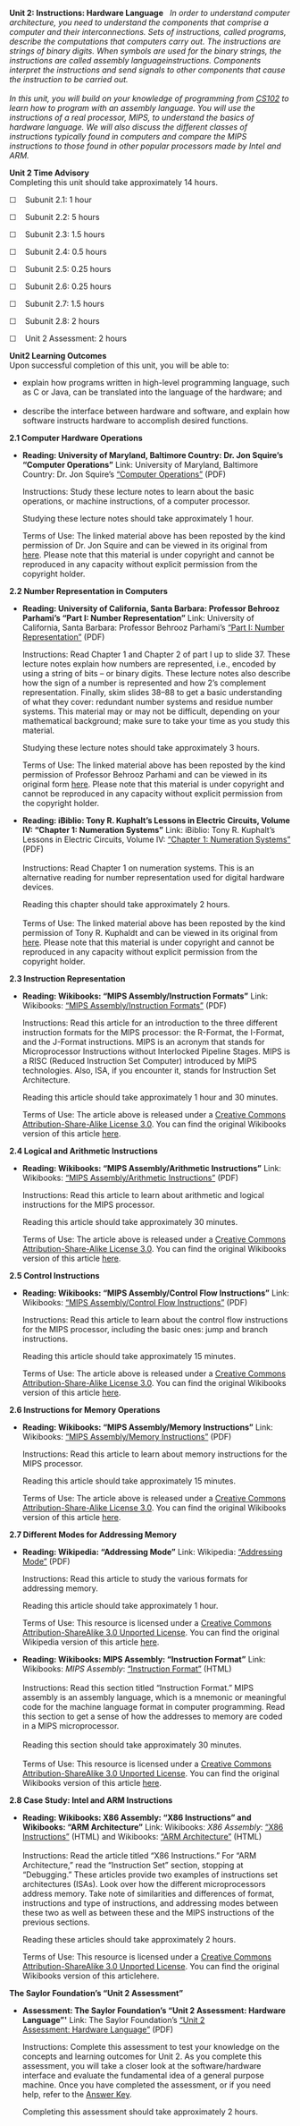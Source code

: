 **Unit 2: Instructions: Hardware Language** <span id="2"></span> 
**In order to understand computer architecture, you need to understand
the components that comprise a computer and their interconnections. Sets
of instructions, called* *programs,* *describe the computations that
computers carry out. The instructions are strings of binary digits. When
symbols are used for the binary strings, the instructions are called*
*assembly languageinstructions. Components interpret the instructions
and send signals to other components that cause the instruction to be
carried out.*  
    
 *In this unit, you will build on your knowledge of programming from*
[CS102](http://www.saylor.org/courses/cs102/) *to learn how to program
with an assembly language. You will use the instructions of a real
processor, MIPS, to understand the basics of hardware language. We will
also discuss the different classes of instructions typically found in
computers and compare the MIPS instructions to those found in other
popular processors made by Intel and ARM.**

**Unit 2 Time Advisory**  
Completing this unit should take approximately 14 hours.  
  
 ☐    Subunit 2.1: 1 hour  
  
 ☐    Subunit 2.2: 5 hours  
  
 ☐    Subunit 2.3: 1.5 hours  
  
 ☐    Subunit 2.4: 0.5 hours  
  
 ☐    Subunit 2.5: 0.25 hours  
  
 ☐    Subunit 2.6: 0.25 hours  
  
 ☐    Subunit 2.7: 1.5 hours  
  
 ☐    Subunit 2.8: 2 hours  
  
 ☐    Unit 2 Assessment: 2 hours

**Unit2 Learning Outcomes**  
Upon successful completion of this unit, you will be able to:  
-   explain how programs written in high-level programming language,
    such as C or Java, can be translated into the language of the
    hardware; and  
      
-   describe the interface between hardware and software, and explain
    how software instructs hardware to accomplish desired functions.

**2.1 Computer Hardware Operations** <span id="2.1"></span> 
-   **Reading: University of Maryland, Baltimore Country: Dr. Jon
    Squire’s “Computer Operations”**
    Link: University of Maryland, Baltimore Country: Dr. Jon Squire’s
    [“Computer
    Operations”](http://www.saylor.org/site/wp-content/uploads/2011/06/CS301-2.1.pdf) (PDF)  
      
     Instructions: Study these lecture notes to learn about the basic
    operations, or machine instructions, of a computer processor.  
      
     Studying these lecture notes should take approximately 1 hour.  
      
     Terms of Use: The linked material above has been reposted by the
    kind permission of Dr. Jon Squire and can be viewed in its original
    from [here](http://www.cs.umbc.edu/~squire/cs411_l4.html). Please
    note that this material is under copyright and cannot be reproduced
    in any capacity without explicit permission from the copyright
    holder. 

**2.2 Number Representation in Computers** <span id="2.2"></span> 
-   **Reading: University of California, Santa Barbara: Professor
    Behrooz Parhami’s “Part I: Number Representation”**
    Link: University of California, Santa Barbara: Professor Behrooz
    Parhami’s [“Part I: Number
    Representation”](http://www.saylor.org/site/wp-content/uploads/2011/09/CS301-sub2.2-Numer-Representatio.pdf) (PDF)  
      
     Instructions: Read Chapter 1 and Chapter 2 of part I up to slide
    37. These lecture notes explain how numbers are represented, i.e.,
    encoded by using a string of bits – or binary digits. These lecture
    notes also describe how the sign of a number is represented and how
    2’s complement representation. Finally, skim slides 38–88 to get a
    basic understanding of what they cover: redundant number systems and
    residue number systems. This material may or may not be difficult,
    depending on your mathematical background; make sure to take your
    time as you study this material.  
      
     Studying these lecture notes should take approximately 3 hours.  
      
     Terms of Use: The linked material above has been reposted by the
    kind permission of Professor Behrooz Parhami and can be viewed in
    its original form
    [here](http://www.ece.ucsb.edu/~parhami/text_comp_arit.htm). Please
    note that this material is under copyright and cannot be reproduced
    in any capacity without explicit permission from the copyright
    holder.  

-   **Reading: iBiblio: Tony R. Kuphalt’s Lessons in Electric Circuits,
    Volume IV: “Chapter 1: Numeration Systems”**
    Link: iBiblio: Tony R. Kuphalt’s Lessons in Electric Circuits,
    Volume IV: [“Chapter 1: Numeration
    Systems”](http://www.ibiblio.org/kuphaldt/electricCircuits/Digital/DIGI_1.html)
    (PDF)  
        
     Instructions: Read Chapter 1 on numeration systems. This is an
    alternative reading for number representation used for digital
    hardware devices.   
      
     Reading this chapter should take approximately 2 hours.  
        
     Terms of Use: The linked material above has been reposted by the
    kind permission of Tony R. Kuphaldt and can be viewed in its
    original from
    [here](http://www.ibiblio.org/kuphaldt/electricCircuits/Digital/DIGI_1.html).
    Please note that this material is under copyright and cannot be
    reproduced in any capacity without explicit permission from the
    copyright holder.

**2.3 Instruction Representation** <span id="2.3"></span> 
-   **Reading: Wikibooks: “MIPS Assembly/Instruction Formats”**
    Link: Wikibooks: [“MIPS Assembly/Instruction
    Formats”](http://www.saylor.org/site/wp-content/uploads/2011/05/MIPS_AssemblyInstruction_Formats.pdf) (PDF)  
      
     Instructions: Read this article for an introduction to the three
    different instruction formats for the MIPS processor: the R-Format,
    the I-Format, and the J-Format instructions. MIPS is an acronym that
    stands for Microprocessor Instructions without Interlocked Pipeline
    Stages. MIPS is a RISC (Reduced Instruction Set Computer) introduced
    by MIPS technologies. Also, ISA, if you encounter it, stands for
    Instruction Set Architecture.  
      
     Reading this article should take approximately 1 hour and 30
    minutes.  
      
     Terms of Use: The article above is released under a [Creative
    Commons Attribution-Share-Alike License
    3.0](http://creativecommons.org/licenses/by-sa/3.0/). You can find
    the original Wikibooks version of this
    article [here](http://en.wikibooks.org/wiki/MIPS_Assembly/Instruction_Formats).

**2.4 Logical and Arithmetic Instructions** <span id="2.4"></span> 
-   **Reading: Wikibooks: “MIPS Assembly/Arithmetic Instructions”**
    Link: Wikibooks: [“MIPS Assembly/Arithmetic
    Instructions”](http://www.saylor.org/site/wp-content/uploads/2011/05/MIPS_AssemblyArithmetic_Instructions.pdf) (PDF)  
      
     Instructions: Read this article to learn about arithmetic and
    logical instructions for the MIPS processor.   
      
     Reading this article should take approximately 30 minutes.  
      
     Terms of Use: The article above is released under a [Creative
    Commons Attribution-Share-Alike License
    3.0](http://creativecommons.org/licenses/by-sa/3.0/). You can find
    the original Wikibooks version of this
    article [here](http://en.wikibooks.org/wiki/MIPS_Assembly/Arithmetic_Instructions).

**2.5 Control Instructions** <span id="2.5"></span> 
-   **Reading: Wikibooks: “MIPS Assembly/Control Flow Instructions”**
    Link: Wikibooks: [“MIPS Assembly/Control Flow
    Instructions”](http://www.saylor.org/site/wp-content/uploads/2011/05/MIPS_AssemblyControlFlowInstructions.pdf)
    (PDF)  
      
     Instructions: Read this article to learn about the control flow
    instructions for the MIPS processor, including the basic ones: jump
    and branch instructions.  
      
     Reading this article should take approximately 15 minutes.  
      
     Terms of Use: The article above is released under a [Creative
    Commons Attribution-Share-Alike License
    3.0](http://creativecommons.org/licenses/by-sa/3.0/). You can find
    the original Wikibooks version of this article
    [here](http://en.wikibooks.org/wiki/MIPS_Assembly/Control_Flow_Instructions).

**2.6 Instructions for Memory Operations** <span id="2.6"></span> 
-   **Reading: Wikibooks: “MIPS Assembly/Memory Instructions”**
    Link: Wikibooks: [“MIPS Assembly/Memory
    Instructions”](http://www.saylor.org/site/wp-content/uploads/2011/05/MIPS-Assembly-Memory-Instructions.pdf)
    (PDF)  
      
     Instructions: Read this article to learn about memory instructions
    for the MIPS processor.   
      
     Reading this article should take approximately 15 minutes.  
      
     Terms of Use: The article above is released under a [Creative
    Commons Attribution-Share-Alike License
    3.0](http://creativecommons.org/licenses/by-sa/3.0/). You can find
    the original Wikibooks version of this article
    [here](http://en.wikibooks.org/wiki/MIPS_Assembly/Memory_Instructions).

**2.7 Different Modes for Addressing Memory** <span id="2.7"></span> 
-   **Reading: Wikipedia: “Addressing Mode”**
    Link: Wikipedia: [“Addressing
    Mode”](http://www.saylor.org/site/wp-content/uploads/2011/05/Addressing-mode.pdf)
    (PDF)  
      
     Instructions: Read this article to study the various formats for
    addressing memory.  
      
     Reading this article should take approximately 1 hour.  
      
     Terms of Use: This resource is licensed under a [Creative Commons
    Attribution-ShareAlike 3.0 Unported
    License](http://creativecommons.org/licenses/by-sa/3.0/). You can
    find the original Wikipedia version of this
    article [here](http://en.wikipedia.org/wiki/Addressing_mode).

-   **Reading: Wikibooks: MIPS Assembly: “Instruction Format”**
    Link: Wikibooks: *MIPS Assembly*: [“Instruction
    Format”](http://resources.saylor.org.s3.amazonaws.com/CS/CS301/CS301-2.7-MIPSAssemblyInstructionFormats-Wikibooksopenbooksforanopenworld-CCBYNCSA_files/CS301-2.7-MIPSAssemblyInstructionFormats-Wikibooksopenbooksforanopenworld-CCBYNCSA.html)
    (HTML)  
        
     Instructions: Read this section titled “Instruction Format.” MIPS
    assembly is an assembly language, which is a mnemonic or meaningful
    code for the machine language format in computer programming. Read
    this section to get a sense of how the addresses to memory are coded
    in a MIPS microprocessor.  
        
     Reading this section should take approximately 30 minutes.  
        
     Terms of Use: This resource is licensed under a [Creative Commons
    Attribution-ShareAlike 3.0 Unported
    License](http://creativecommons.org/licenses/by-sa/3.0/). You can
    find the original Wikibooks version of this
    article [here](http://en.wikibooks.org/wiki/MIPS_Assembly/Instruction_Formats).

**2.8 Case Study: Intel and ARM Instructions** <span id="2.8"></span> 
-   **Reading: Wikibooks: X86 Assembly: “X86 Instructions” and
    Wikibooks: “ARM Architecture”**
    Link: Wikibooks: *X86 Assembly*: [“X86
    Instructions”](http://resources.saylor.org.s3.amazonaws.com/CS/CS301/CS301-2.8-X86AssemblyX86Instructions-Wikibooksopenbooksforanopenworld-CCBYNCSA_files/CS301-2.8-X86AssemblyX86Instructions-Wikibooksopenbooksforanopenworld-CCBYNCSA.html)
    (HTML) and Wikibooks: [“ARM
    Architecture”](http://resources.saylor.org.s3.amazonaws.com/CS/CS301/CS3-1-2.8-ARMarchitecture-Wikipediathefreeencyclopedia-CCBYNCSA_files/CS3-1-2.8-ARMarchitecture-Wikipediathefreeencyclopedia-CCBYNCSA.html)
    (HTML)  
        
     Instructions: Read the article titled “X86 Instructions.” For “ARM
    Architecture,” read the “Instruction Set” section, stopping at
    “Debugging.” These articles provide two examples of instructions set
    architectures (ISAs). Look over how the different microprocessors
    address memory. Take note of similarities and differences of format,
    instructions and type of instructions, and addressing modes between
    these two as well as between these and the MIPS instructions of the
    previous sections.  
      
     Reading these articles should take approximately 2 hours.  
      
     Terms of Use: This resource is licensed under a [Creative Commons
    Attribution-ShareAlike 3.0 Unported
    License](http://creativecommons.org/licenses/by-sa/3.0/). You can
    find the original Wikibooks version of this articlehere.

**The Saylor Foundation’s “Unit 2 Assessment”** <span id="2.9"></span> 
-   **Assessment: The Saylor Foundation’s “Unit 2 Assessment: Hardware
    Language”'**
    Link: The Saylor Foundation’s [“Unit 2 Assessment: Hardware
    Language”](http://www.saylor.org/site/wp-content/uploads/2012/09/CS301-Computer-Architecture-Assessment-2.FINAL_.pdf)
    (PDF)  
      
     Instructions: Complete this assessment to test your knowledge on
    the concepts and learning outcomes for Unit 2. As you complete this
    assessment, you will take a closer look at the software/hardware
    interface and evaluate the fundamental idea of a general purpose
    machine. Once you have completed the assessment, or if you need
    help, refer to the [Answer
    Key](http://www.saylor.org/site/wp-content/uploads/2012/09/CS301-Computer-Architecture-Assessment-2-Answer-Key.FINAL_.pdf).
       
      
     Completing this assessment should take approximately 2 hours.


